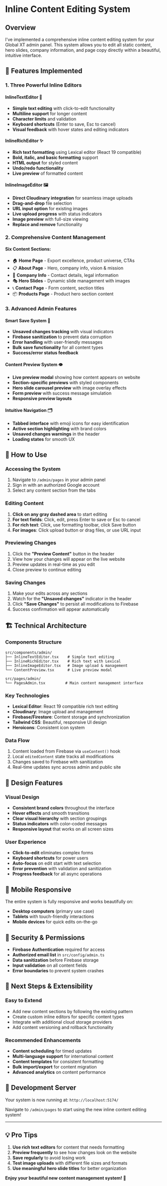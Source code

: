 # Inline Content Editing System

## Overview

I've implemented a comprehensive inline content editing system for your Global XT admin panel. This system allows you to edit all static content, hero slides, company information, and page copy directly within a beautiful, intuitive interface.

## 🌟 Features Implemented

### 1. **Three Powerful Inline Editors**

#### **InlineTextEditor** 📝
- **Simple text editing** with click-to-edit functionality
- **Multiline support** for longer content
- **Character limits** and validation
- **Keyboard shortcuts** (Enter to save, Esc to cancel)
- **Visual feedback** with hover states and editing indicators

#### **InlineRichEditor** ✨
- **Rich text formatting** using Lexical editor (React 19 compatible)
- **Bold, italic, and basic formatting** support
- **HTML output** for styled content
- **Undo/redo functionality**
- **Live preview** of formatted content

#### **InlineImageEditor** 🖼️
- **Direct Cloudinary integration** for seamless image uploads
- **Drag-and-drop** file selection
- **URL input option** for existing images
- **Live upload progress** with status indicators
- **Image preview** with full-size viewing
- **Replace and remove** functionality

### 2. **Comprehensive Content Management**

#### **Six Content Sections:**
- 🏠 **Home Page** - Export excellence, product universe, CTAs
- 📋 **About Page** - Hero, company info, vision & mission
- 🏢 **Company Info** - Contact details, legal information
- 🎭 **Hero Slides** - Dynamic slide management with images
- 📞 **Contact Page** - Form content, section titles
- 📦 **Products Page** - Product hero section content

### 3. **Advanced Admin Features**

#### **Smart Save System** 💾
- **Unsaved changes tracking** with visual indicators
- **Firebase sanitization** to prevent data corruption
- **Error handling** with user-friendly messages
- **Bulk save functionality** for all content types
- **Success/error status feedback**

#### **Content Preview System** 👁️
- **Live preview modal** showing how content appears on website
- **Section-specific previews** with styled components
- **Hero slide carousel preview** with image overlay effects
- **Form preview** with success message simulation
- **Responsive preview layouts**

#### **Intuitive Navigation** 🗂️
- **Tabbed interface** with emoji icons for easy identification
- **Active section highlighting** with brand colors
- **Unsaved changes warnings** in the header
- **Loading states** for smooth UX

## 🚀 How to Use

### Accessing the System
1. Navigate to `/admin/pages` in your admin panel
2. Sign in with an authorized Google account
3. Select any content section from the tabs

### Editing Content
1. **Click on any gray dashed area** to start editing
2. **For text fields**: Click, edit, press Enter to save or Esc to cancel
3. **For rich text**: Click, use formatting toolbar, click Save button
4. **For images**: Click upload button or drag files, or use URL input

### Previewing Changes
1. Click the **"Preview Content"** button in the header
2. View how your changes will appear on the live website
3. Preview updates in real-time as you edit
4. Close preview to continue editing

### Saving Changes
1. Make your edits across any sections
2. Watch for the **"Unsaved changes"** indicator in the header
3. Click **"Save Changes"** to persist all modifications to Firebase
4. Success confirmation will appear automatically

## 🏗️ Technical Architecture

### **Components Structure**
```
src/components/admin/
├── InlineTextEditor.tsx    # Simple text editing
├── InlineRichEditor.tsx    # Rich text with Lexical
├── InlineImageEditor.tsx   # Image upload & management
└── ContentPreview.tsx      # Live preview modal

src/pages/admin/
└── PagesAdmin.tsx         # Main content management interface
```

### **Key Technologies**
- **Lexical Editor**: React 19 compatible rich text editing
- **Cloudinary**: Image upload and management
- **Firebase/Firestore**: Content storage and synchronization
- **Tailwind CSS**: Beautiful, responsive UI design
- **Heroicons**: Consistent icon system

### **Data Flow**
1. Content loaded from Firebase via `useContent()` hook
2. Local `editedContent` state tracks all modifications
3. Changes saved to Firebase with sanitization
4. Real-time updates sync across admin and public site

## 🎨 Design Features

### **Visual Design**
- **Consistent brand colors** throughout the interface
- **Hover effects** and smooth transitions
- **Clear visual hierarchy** with section groupings
- **Status indicators** with color-coded messages
- **Responsive layout** that works on all screen sizes

### **User Experience**
- **Click-to-edit** eliminates complex forms
- **Keyboard shortcuts** for power users
- **Auto-focus** on edit start with text selection
- **Error prevention** with validation and sanitization
- **Progress feedback** for all async operations

## 📱 Mobile Responsive

The entire system is fully responsive and works beautifully on:
- **Desktop computers** (primary use case)
- **Tablets** with touch-friendly interactions
- **Mobile devices** for quick edits on-the-go

## 🔐 Security & Permissions

- **Firebase Authentication** required for access
- **Authorized email list** in `src/config/admin.ts`
- **Data sanitization** before Firebase storage
- **Input validation** on all content fields
- **Error boundaries** to prevent system crashes

## 🚀 Next Steps & Extensibility

### **Easy to Extend**
- Add new content sections by following the existing pattern
- Create custom inline editors for specific content types
- Integrate with additional cloud storage providers
- Add content versioning and rollback functionality

### **Recommended Enhancements**
- **Content scheduling** for timed updates
- **Multi-language support** for international content
- **Content templates** for consistent formatting
- **Bulk import/export** for content migration
- **Advanced analytics** on content performance

## 🐛 Development Server

Your system is now running at: `http://localhost:5174/`

Navigate to `/admin/pages` to start using the new inline content editing system!

---

## 💡 Pro Tips

1. **Use rich text editors** for content that needs formatting
2. **Preview frequently** to see how changes look on the website
3. **Save regularly** to avoid losing work
4. **Test image uploads** with different file sizes and formats
5. **Use meaningful hero slide titles** for better organization

**Enjoy your beautiful new content management system! 🎉**